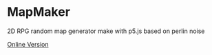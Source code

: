 # MapMaker
2D RPG random map generator make with p5.js based on perlin noise

[Online Version](http://mapmaker.altervista.org/)
